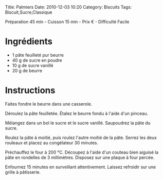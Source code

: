 Title: Palmiers
Date: 2010-12-03 10:20
Category: Biscuits
Tags: Biscuit,Sucre,Classique

Préparation 45 min - Cuisson 15 min - Prix € - Difficulté Facile

# Ingrédients

- 1 pâte feuilleté pur beurre
- 40 g de sucre en poudre
- 10 g de sucre vanillé
- 20 g de beurre

# Instructions

Faites fondre le beurre dans une casserole.

Déroulez la pâte feuilletée.
Étalez le beurre fondu à l'aide d'un pinceau.

Mélangez dans un bol le sucre et le sucre vanillé.
Saupoudrez la pâte du sucre.

Roulez la pâte à moitié, puis roulez l'autre moitié de la pâte. Serrez les deux rouleaux et placez au congélateur 30 minutes.

Préchauffez le four à 200 °C. Découpez à l'aide d'un couteau bien aiguisé la pâte en rondelles de 3 millimètres.
Disposez sur une plaque à four percée.

Enfournez 15 minutes en surveillant attentivement.
Laissez refroidir sur une grille à pâtisserie.
